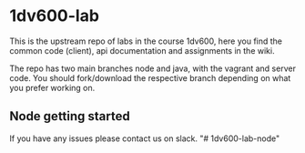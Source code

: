 # 1dv600-lab
This is the upstream repo of labs in the course 1dv600, here you find the common code (client), api documentation and assignments in the wiki.

The repo has two main branches node and java, with the vagrant and server code. You should fork/download the respective branch depending on what you prefer working on.

## Node getting started

If you have any issues please contact us on slack.
"# 1dv600-lab-node" 
